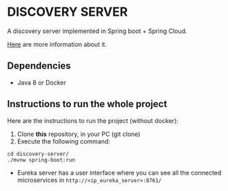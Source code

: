 # DISCOVERY SERVER

A discovery server implemented in Spring boot + Spring Cloud.

[Here](https://github.com/spring-cloud/spring-cloud-netflix) are more information about it.

## Dependencies

* Java 8 or Docker
    
## Instructions to run the whole project

Here are the instructions to run the project (without docker):

1. Clone **this** repository, in your PC (git clone)
2. Execute the following command: 
```
cd discovery-server/
./mvnw spring-boot:run
```
* Eureka server has a user interface where you can see all the connected microservices in `http://<ip_eureka_server>:8761/`
